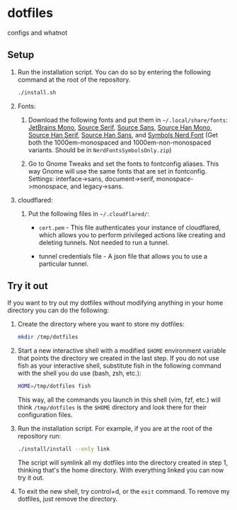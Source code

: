 # dotfiles

configs and whatnot

## Setup

1. Run the installation script. You can do so by entering the following command at the root of the repository.

    ``` sh
    ./install.sh
    ```

2. Fonts:

    1. Download the following fonts and put them in `~/.local/share/fonts`: [JetBrains Mono](https://github.com/JetBrains/JetBrainsMono), [Source Serif](https://github.com/adobe-fonts/source-serif), [Source Sans](https://github.com/adobe-fonts/source-sans), [Source Han Mono](https://github.com/adobe-fonts/source-han-mono), [Source Han Serif](https://github.com/adobe-fonts/source-han-serif), [Source Han Sans](https://github.com/adobe-fonts/source-han-sans), and [Symbols Nerd Font](https://github.com/ryanoasis/nerd-fonts/releases) (Get both the 1000em-monospaced and 1000em-non-monospaced variants. Should be in `NerdFontsSymbolsOnly.zip`)

    2. Go to Gnome Tweaks and set the fonts to fontconfig aliases. This way Gnome will use the same fonts that are set in fontconfig. Settings: interface->sans, document->serif, monospace->monospace, and legacy->sans.

3. cloudflared:

    1. Put the following files in `~/.cloudflared/`:

        - `cert.pem` - This file authenticates your instance of cloudflared, which allows you to perform privileged actions like creating and deleting tunnels. Not needed to run a tunnel.

        - tunnel credentials file - A json file that allows you to use a particular tunnel.

## Try it out

If you want to try out my dotfiles without modifying anything in your home directory you can do the following:

1. Create the directory where you want to store my dotfiles:

    ``` sh
    mkdir /tmp/dotfiles
    ```

2. Start a new interactive shell with a modified `$HOME` environment variable that points the directory we created in the last step. If you do not use fish as your interactive shell, substitute fish in the following command with the shell you do use (bash, zsh, etc.):

    ``` sh
    HOME=/tmp/dotfiles fish
    ```

    This way, all the commands you launch in this shell (vim, fzf, etc.) will think `/tmp/dotfiles` is the `$HOME` directory and look there for their configuration files.

3. Run the installation script. For example, if you are at the root of the repository run:

    ``` sh
    ./install/install --only link
    ```

    The script will symlink all my dotfiles into the directory created in step 1, thinking that's the home directory. With everything linked you can now try it out.

4. To exit the new shell, try control+d, or the `exit` command. To remove my dotfiles, just remove the directory.

